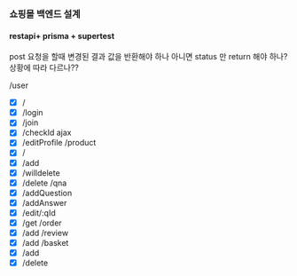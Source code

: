 ### 쇼핑몰 백엔드 설계 
#### restapi+ prisma + supertest

post 요청을 할때 변경된 결과 값을 반환해야 하나 아니면
status 만 return 해야 하나?
상황에 따라 다르나??

/user
+ [x] /
+ [x] /login
+ [x] /join
+ [x] /checkId  ajax
+ [x] /editProfile
/product
+ [x] /
+ [x] /add
+ [x] /willdelete
+ [x] /delete
/qna
+ [x] /addQuestion
+ [x] /addAnswer
+ [x] /edit/:qId
+ [x] /get
/order
+ [x] /add
/review
+ [x] /add
/basket
+ [x] /add
+ [x] /delete 
